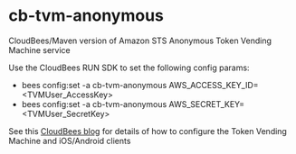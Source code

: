 cb-tvm-anonymous
================

CloudBees/Maven version of Amazon STS Anonymous Token Vending Machine service

Use the CloudBees RUN SDK to set the following config params:
* bees config:set -a cb-tvm-anonymous AWS_ACCESS_KEY_ID=&lt;TVMUser_AccessKey&gt;
* bees config:set -a cb-tvm-anonymous AWS_SECRET_KEY=&lt;TVMUser_SecretKey&gt;

See this [CloudBees blog](http://blog.cloudbees.com/2012/12/amazon-web-services-and-platform-as_12.html) for details of how to configure the Token Vending Machine and iOS/Android clients
